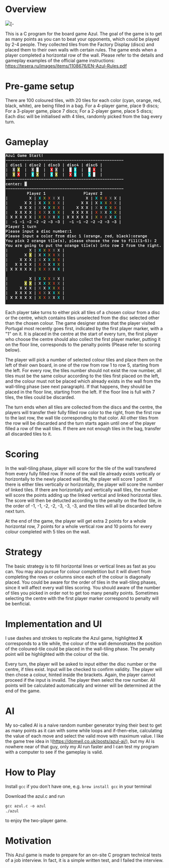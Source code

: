 # Overview

![](https://upload.wikimedia.org/wikipedia/en/2/23/Picture_of_Azul_game_box.jpg)[-

This is a C program for the board game Azul. The goal of the game is to get as many points as you can to beat your opponents, which could be played by 2-4 people. They collected tiles from the Factory Display (discs) and placed them to their own walls with certain rules. The game ends when a player completed a horizontal row of the wall. Please refer to the details and gameplay examples of the official game instructions: https://tesera.ru/images/items/1108676/EN-Azul-Rules.pdf

# Pre-game setup

There are 100 coloured tiles, with 20 tiles for each color (cyan, orange, red, black, white), are being filled in a bag. For a 4-player game, place 9 discs; For a 3-player game, place 7 discs; For a 2-player game, place 5 discs; Each disc will be initialised with 4 tiles, randomly picked from the bag every turn. 

# Gameplay

![](https://github.com/moabzomg/Azul/blob/main/azul.png)

Each player take turns to either pick all tiles of a chosen colour from a disc or the centre, which contains tiles unselected from the disc selected other than the chosen colour. The game designer states that the player visited Portugal most recently goes first, indicated by the first player marker, with a "1" on it. It is placed in the centre at the start of every turn, the first player who choose the centre should also collect the first player marker, putting it on the floor line, corresponds to the penalty points (Please refer to scoring below).

The player will pick a number of selected colour tiles and place them on the left of their own board, in one of the row from row 1 to row 5, starting from the left. For every row, the tiles number should not exist the row number, all tiles must be the same colour according to the tiles first placed on the left, and the colour must not be placed which already exists in the wall from the wall-tiling phase (see next paragraph). If that happens, they should be placed in the floor line, starting from the left. If the floor line is full with 7 tiles, the tiles could be discarded. 

The turn ends when all tiles are collected from the discs and the centre, the players will transfer their fully filled row color to the right, from the first row to the last row, the wall tile corresponding to that color. All other tiles from the row will be discarded and the turn starts again until one of the player filled a row of the wall tiles. If there are not enough tiles in the bag, transfer all discarded tiles to it.

# Scoring

In the wall-tiling phase, player will score for the tile of the wall transfered from every fully filled row. If none of the wall tile already exists vertically or horizontally to the newly placed wall tile, the player will score 1 point. If there is either tiles vertically or horizontally, the player will score the number of linked tiles. If there are horizontally and vertically wall tiles, the number will score the points adding up the linked vertical and linked horizontal tiles. The score will then be detucted according to the penalty on the floor tile, in the order of -1, -1, -2, -2, -3, -3, -3, and the tiles will all be discarded before next turn.

At the end of the game, the player will get extra 2 points for a whole horizontal row, 7 points for a whole vertical row and 10 points for every colour completed with 5 tiles on the wall.

# Strategy

The basic strategy is to fill horizontal lines or vertical lines as fast as you can. You may also pursue for colour completition but it will divert from completing the rows or columns since each of the colour is diagonally placed. You could be aware for the order of tiles in the wall-tiling phases, since it will affect every wall tiles scoring. You should aware of the number of tiles you picked in order not to get too many penalty points. Sometimes selecting the centre with the first player marker correspond to penalty will be benficial.

# Implementation and UI

I use dashes and strokes to replicate the Azul game, highlighted **X** corresponds to a tile while, the colour of the wall demonstrates the position of the coloured-tile could be placed in the wall-tiling phase. The penalty point will be highlighted with the colour of the tile.

Every turn, the player will be asked to input either the disc number or the centre, if tiles exist. Input will be checked to confirm validity. The player will then chose a colour, hinted inside the brackets. Again, the player cannot proceed if the input is invalid. The player then select the row number. All points will be calculated automatically and winner will be determined at the end of the game.

# AI

My so-called AI is a naive random number generator trying their best to get as many points as it can with some while loops and if-then-else, calculating the value of each move and select the valid move with maximum value. I like the game tree idea in !(https://domwil.co.uk/posts/azul-ai/), but my AI is nowhere near of that guy, only my AI run faster and I can test my program with a computer to see if the gameplay is valid.

# How to Play

Install `gcc` if you don't have one, e.g. 
`brew install gcc` in your terminal

Download the azul.c and run 
```
gcc azul.c -o azul
./azul
```
to enjoy the two-player game.




# Motivation

This Azul game is made to prepare for an on-site C program technical tests of a job interview. In fact, it is a simple written test, and I failed the interview.




